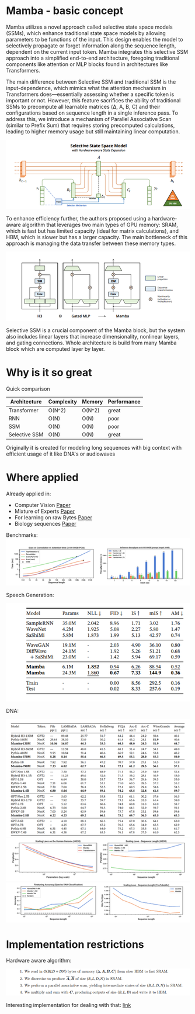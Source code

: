 # Mamba - basic concept


<p>Mamba utilizes a novel approach called selective state space models (SSMs), which enhance traditional state space models by allowing 
parameters to be functions of the input. This design enables the model to selectively propagate or forget information along the sequence length,
dependent on the current input token. Mamba integrates this selective SSM approach into a simplified end-to-end architecture, foregoing traditional components 
like attention or MLP blocks found in architectures like Transformers.
</p>

<p>
The main difference between Selective SSM and traditional SSM is the input-dependence, which mimics what the attention mechanism in Transformers
does—essentially assessing whether a specific token is important or not. However, this feature sacrifices the ability of traditional SSMs
to precompute all learnable matrices (Δ, A, B, C) and their configurations based on sequence length in a single inference pass. 
To address this, we introduce a mechanism of Parallel Associative Scan (similar to Prefix Sum) that requires storing precomputed calculations,
leading to higher memory usage but still maintaining linear computation.
</p>

![Selective SSM](assets/SelectiveSSM.png)

<p>
To enhance efficiency further, the authors proposed using a hardware-aware algorithm that leverages two main types of GPU memory: 
SRAM, which is fast but has limited capacity (ideal for matrix calculations), and HBM, which is slower but has a larger capacity. 
The main bottleneck of this approach is managing the data transfer between these memory types.
</p>

![Mamba](assets/Mamba.png)
<p>
Selective SSM is a crucial component of the Mamba block, but the system also includes linear layers that increase dimensionality, nonlinear layers, and gating connections.
Whole architecture is build from many Mamba block which are computed layer by layer.
</p>


# Why is it so great

Quick comparison

| Architecture  | Complexity | Memory | Performance |
|---------------|----------|--------|-------------|
| Transformer   | O(N^2)   | O(N^2) | great       |
| RNN           | O(N)     | O(N)   | poor        |
| SSM           | O(N)     | O(N)   | poor        |
| Selective SSM | O(N)     | O(N)   | great       |

Originally it is created for modeling long sequences with big context with efficient usage of it like DNA's or audiowaves

# Where applied
Already applied in:
- Computer Vision [Paper](https://arxiv.org/abs/2401.09417)
- Mixture of Experts [Paper](https://arxiv.org/abs/2401.04081)
- For learning on raw Bytes [Paper](https://arxiv.org/abs/2401.13660)
- Biology sequences [Paper](https://www.biorxiv.org/content/10.1101/2024.02.28.581983v1.full)

Benchmarks:
![results](assets/results.png)

Speech Generation:

![speech](assets/Speech.png)

DNA:

![DNA](assets/DNA_res.png)
![DNA](assets/DNA_params.png)
![DNA](assets/DNA_seq.png)

# Implementation restrictions

Hardware aware algorithm:

![Hardware](assets/Hardware.png)

Interesting implementation for dealing with that: [link](https://github.com/PeaBrane/mamba-tiny)
